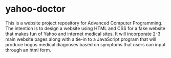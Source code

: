 # yahoo-doctor
This is a website project repository for Advanced Computer Programming. The intention is to design a website using HTML and CSS for a fake website that makes fun of Yahoo and internet medical sites. It will incorporate 2-3 main website pages along with a tie-in to a JavaScript program that will produce bogus medical diagnoses based on symptoms that users can input through an html form.
